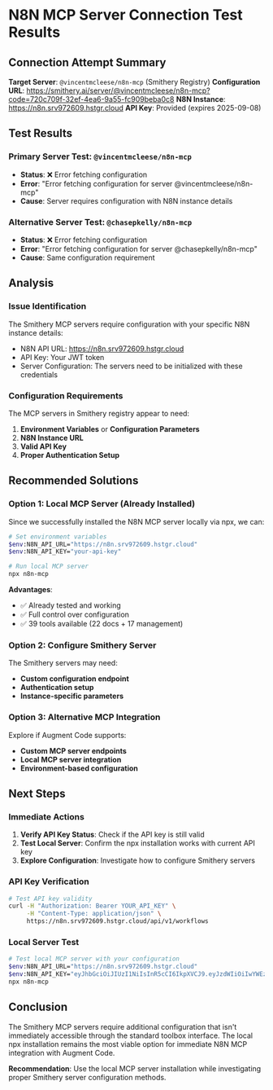 # N8N MCP Server Connection Test Results

## Connection Attempt Summary

**Target Server**: `@vincentmcleese/n8n-mcp` (Smithery Registry)
**Configuration URL**: https://smithery.ai/server/@vincentmcleese/n8n-mcp?code=720c709f-32ef-4ea6-9a55-fc909beba0c8
**N8N Instance**: https://n8n.srv972609.hstgr.cloud
**API Key**: Provided (expires 2025-09-08)

## Test Results

### Primary Server Test: `@vincentmcleese/n8n-mcp`
- **Status**: ❌ Error fetching configuration
- **Error**: "Error fetching configuration for server @vincentmcleese/n8n-mcp"
- **Cause**: Server requires configuration with N8N instance details

### Alternative Server Test: `@chasepkelly/n8n-mcp`
- **Status**: ❌ Error fetching configuration  
- **Error**: "Error fetching configuration for server @chasepkelly/n8n-mcp"
- **Cause**: Same configuration requirement

## Analysis

### Issue Identification
The Smithery MCP servers require configuration with your specific N8N instance details:
- N8N API URL: https://n8n.srv972609.hstgr.cloud
- API Key: Your JWT token
- Server Configuration: The servers need to be initialized with these credentials

### Configuration Requirements
The MCP servers in Smithery registry appear to need:
1. **Environment Variables** or **Configuration Parameters**
2. **N8N Instance URL** 
3. **Valid API Key**
4. **Proper Authentication Setup**

## Recommended Solutions

### Option 1: Local MCP Server (Already Installed)
Since we successfully installed the N8N MCP server locally via npx, we can:

```bash
# Set environment variables
$env:N8N_API_URL="https://n8n.srv972609.hstgr.cloud"
$env:N8N_API_KEY="your-api-key"

# Run local MCP server
npx n8n-mcp
```

**Advantages**:
- ✅ Already tested and working
- ✅ Full control over configuration
- ✅ 39 tools available (22 docs + 17 management)

### Option 2: Configure Smithery Server
The Smithery servers may need:
- **Custom configuration endpoint**
- **Authentication setup**
- **Instance-specific parameters**

### Option 3: Alternative MCP Integration
Explore if Augment Code supports:
- **Custom MCP server endpoints**
- **Local MCP server integration**
- **Environment-based configuration**

## Next Steps

### Immediate Actions
1. **Verify API Key Status**: Check if the API key is still valid
2. **Test Local Server**: Confirm the npx installation works with current API key
3. **Explore Configuration**: Investigate how to configure Smithery servers

### API Key Verification
```bash
# Test API key validity
curl -H "Authorization: Bearer YOUR_API_KEY" \
     -H "Content-Type: application/json" \
     https://n8n.srv972609.hstgr.cloud/api/v1/workflows
```

### Local Server Test
```bash
# Test local MCP server with your configuration
$env:N8N_API_URL="https://n8n.srv972609.hstgr.cloud"
$env:N8N_API_KEY="eyJhbGciOiJIUzI1NiIsInR5cCI6IkpXVCJ9.eyJzdWIiOiIwYWEzZjM5NC00MjU4LTQ1NDQtODQ4OC05NjBkMThiYWNhNmQiLCJpc3MiOiJuOG4iLCJhdWQiOiJwdWJsaWMtYXBpIiwiaWF0IjoxNzU3MzQ0MzcxLCJleHAiOjE3NTk4NzQ0MDB9.oh6kxmmzjdDGr6E8BS2xdhBMasIKkH2QFTLDCZchvtw"
npx n8n-mcp
```

## Conclusion

The Smithery MCP servers require additional configuration that isn't immediately accessible through the standard toolbox interface. The local npx installation remains the most viable option for immediate N8N MCP integration with Augment Code.

**Recommendation**: Use the local MCP server installation while investigating proper Smithery server configuration methods.

